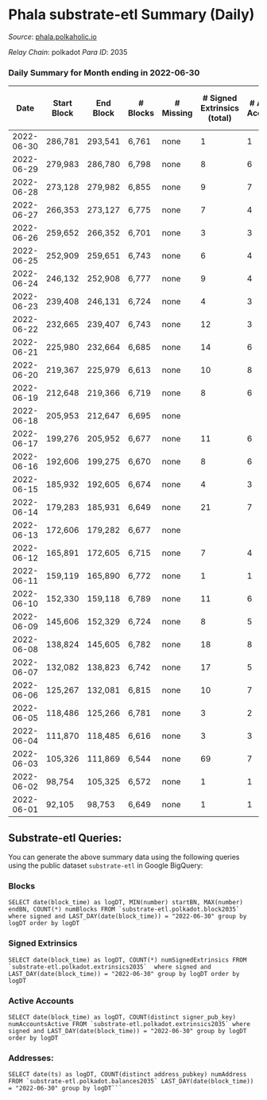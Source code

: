# Phala substrate-etl Summary (Daily)

_Source_: [phala.polkaholic.io](https://phala.polkaholic.io)

*Relay Chain*: polkadot
*Para ID*: 2035



### Daily Summary for Month ending in 2022-06-30


| Date | Start Block | End Block | # Blocks | # Missing | # Signed Extrinsics (total) | # Active Accounts | # Addresses with Balances | # Events | # Transfers | # XCM Transfers In | # XCM Transfers Out |
| ---- | ----------- | --------- | -------- | --------- | --------------------------- | ----------------- | ------------------------- | -------- | ----------- | ------------------ | ------------------- |
| 2022-06-30 | 286,781 | 293,541 | 6,761 | none | 1 | 1 | 2,466 | 13,534 |   |   |   |
| 2022-06-29 | 279,983 | 286,780 | 6,798 | none | 8 | 6 | 2,466 | 13,636 |   |   |   |
| 2022-06-28 | 273,128 | 279,982 | 6,855 | none | 9 | 7 | 2,466 | 13,754 |   |   |   |
| 2022-06-27 | 266,353 | 273,127 | 6,775 | none | 7 | 4 | 2,466 | 13,590 |   |   |   |
| 2022-06-26 | 259,652 | 266,352 | 6,701 | none | 3 | 3 | 2,466 | 13,417 |   |   |   |
| 2022-06-25 | 252,909 | 259,651 | 6,743 | none | 6 | 4 | 2,466 | 13,518 |   |   |   |
| 2022-06-24 | 246,132 | 252,908 | 6,777 | none | 9 | 4 | 2,466 | 13,598 |   |   |   |
| 2022-06-23 | 239,408 | 246,131 | 6,724 | none | 4 | 3 | 2,466 | 13,471 |   |   |   |
| 2022-06-22 | 232,665 | 239,407 | 6,743 | none | 12 | 3 | 2,466 | 13,542 |   |   |   |
| 2022-06-21 | 225,980 | 232,664 | 6,685 | none | 14 | 6 | 2,466 | 13,434 |   |   |   |
| 2022-06-20 | 219,367 | 225,979 | 6,613 | none | 10 | 8 | 2,466 | 13,291 |   |   |   |
| 2022-06-19 | 212,648 | 219,366 | 6,719 | none | 8 | 6 | 2,466 | 13,482 |   |   |   |
| 2022-06-18 | 205,953 | 212,647 | 6,695 | none |  |  | 2,466 | 13,398 |   |   |   |
| 2022-06-17 | 199,276 | 205,952 | 6,677 | none | 11 | 6 | 2,466 | 13,411 |   |   |   |
| 2022-06-16 | 192,606 | 199,275 | 6,670 | none | 8 | 6 | 2,466 | 13,379 |   |   |   |
| 2022-06-15 | 185,932 | 192,605 | 6,674 | none | 4 | 3 | 2,466 | 13,372 |   |   |   |
| 2022-06-14 | 179,283 | 185,931 | 6,649 | none | 21 | 7 | 2,466 | 13,389 |   |   |   |
| 2022-06-13 | 172,606 | 179,282 | 6,677 | none |  |  | 2,466 | 13,362 |   |   |   |
| 2022-06-12 | 165,891 | 172,605 | 6,715 | none | 7 | 4 | 2,466 | 13,461 |   |   |   |
| 2022-06-11 | 159,119 | 165,890 | 6,772 | none | 1 | 1 | 2,466 | 13,556 |   |   |   |
| 2022-06-10 | 152,330 | 159,118 | 6,789 | none | 11 | 6 | 2,466 | 13,630 |   |   |   |
| 2022-06-09 | 145,606 | 152,329 | 6,724 | none | 8 | 5 | 2,466 | 13,485 |   |   |   |
| 2022-06-08 | 138,824 | 145,605 | 6,782 | none | 18 | 8 | 2,466 | 13,655 |   |   |   |
| 2022-06-07 | 132,082 | 138,823 | 6,742 | none | 17 | 5 | 2,466 | 13,560 |   |   |   |
| 2022-06-06 | 125,267 | 132,081 | 6,815 | none | 10 | 7 | 2,466 | 13,680 |   |   |   |
| 2022-06-05 | 118,486 | 125,266 | 6,781 | none | 3 | 2 | 2,466 | 13,590 |   |   |   |
| 2022-06-04 | 111,870 | 118,485 | 6,616 | none | 3 | 3 | 2,466 | 13,252 |   |   |   |
| 2022-06-03 | 105,326 | 111,869 | 6,544 | none | 69 | 7 | 2,466 | 13,238 | 4,902 ($1,998,163) |   |   |
| 2022-06-02 | 98,754 | 105,325 | 6,572 | none | 1 | 1 | 5 | 13,158 |   |   |   |
| 2022-06-01 | 92,105 | 98,753 | 6,649 | none | 1 | 1 | 5 | 13,309 |   |   |   |

## Substrate-etl Queries:
You can generate the above summary data using the following queries using the public dataset `substrate-etl` in Google BigQuery:


### Blocks
```
SELECT date(block_time) as logDT, MIN(number) startBN, MAX(number) endBN, COUNT(*) numBlocks FROM `substrate-etl.polkadot.block2035`  where signed and LAST_DAY(date(block_time)) = "2022-06-30" group by logDT order by logDT
```


### Signed Extrinsics
```
SELECT date(block_time) as logDT, COUNT(*) numSignedExtrinsics FROM `substrate-etl.polkadot.extrinsics2035`  where signed and LAST_DAY(date(block_time)) = "2022-06-30" group by logDT order by logDT
```


### Active Accounts
```
SELECT date(block_time) as logDT, COUNT(distinct signer_pub_key) numAccountsActive FROM `substrate-etl.polkadot.extrinsics2035` where signed and LAST_DAY(date(block_time)) = "2022-06-30" group by logDT order by logDT
```


### Addresses:
```
SELECT date(ts) as logDT, COUNT(distinct address_pubkey) numAddress FROM `substrate-etl.polkadot.balances2035` LAST_DAY(date(block_time)) = "2022-06-30" group by logDT```

